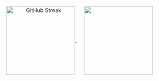 <div align="center">
  <a href="https://git.io/streak-stats">
    <img height=180 align="center" src="https://streak-stats.demolab.com?user=asiftm&theme=onedark&hide_border=true&border_radius=10&date_format=j%2Fn%5B%2FY%5D&card_width=400" alt="GitHub Streak" />
  </a>
  &nbsp;&nbsp;&nbsp;&nbsp;
  <a href="https://github.com/asiftm/convoychat">
    <img height=180 align="center" src="https://github-readme-stats.vercel.app/api/top-langs?username=asiftm&layout=compact&hide_progress=true&langs_count=8&theme=onedark&hide_border=true&border_radius=10"/>
  </a>
</div>



